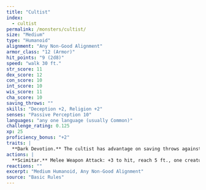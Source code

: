 ```yaml
---
title: "Cultist"
index:
  - cultist
permalink: /monsters/cultist/
size: "Medium"
type: "Humanoid"
alignment: "Any Non-Good Alignment"
armor_class: "12 (Armor)"
hit_points: "9 (2d8)"
speed: "walk 30 ft."
str_score: 11
dex_score: 12
con_score: 10
int_score: 10
wis_score: 11
cha_score: 10
saving_throws: ""
skills: "Deception +2, Religion +2"
senses: "Passive Perception 10"
languages: "any one language (usually Common)"
challenge_rating: 0.125
xp: 25
proficiency_bonus: "+2"
traits: |
  **Dark Devotion.** The cultist has advantage on saving throws against being charmed or frightened.
actions: |
  **Scimitar.** Melee Weapon Attack: +3 to hit, reach 5 ft., one creature. Hit: 4 (1d6 + 1) slashing damage.
reactions: ""
excerpt: "Medium Humanoid, Any Non-Good Alignment"
source: "Basic Rules"
---
```

